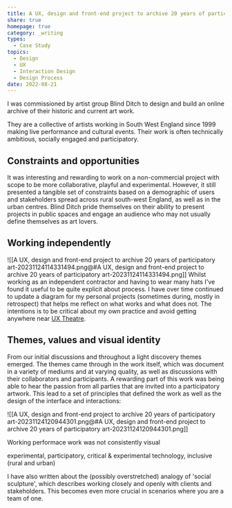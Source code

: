```yaml
---
title: A UX, design and front-end project to archive 20 years of participatory art
share: true
homepage: true
category: _writing
types:
  - Case Study
topics:
  - Design
  - UX
  - Interaction Design
  - Design Process
date: 2022-08-21
---
```



I was commissioned by artist group Blind Ditch to design and build an online archive of their historic and current art work.

They are a collective of artists working in South West England since 1999 making live performance and cultural events. Their work is often technically ambitious, socially engaged and participatory. 

## Constraints and opportunities 
It was interesting and rewarding to work on a non-commercial project with scope to be more collaborative, playful and experimental. However, it still presented a tangible set of constraints based on a demographic of users and stakeholders spread across rural south-west England, as well as in the urban centres. Blind Ditch pride themselves on their ability to present projects in public spaces and engage an audience who may not usually define themselves as art lovers.  

## Working independently
![[A UX, design and front-end project to archive 20 years of participatory art-20231124114331494.png@#A UX, design and front-end project to archive 20 years of participatory art-20231124114331494.png]]
Whilst working as an independent contractor and having to wear many hats I've found it useful to be quite explicit about process. I have over time continued to update a diagram for my personal projects (sometimes during, mostly in retrospect) that helps me reflect on what works and what does not. The intentions is to be critical about my own practice and avoid getting anywhere near [UX Theatre](https://www.spydergrrl.com/2020/05/ux-theatre-poster.html).   


## Themes, values and visual identity

From our initial discussions and throughout a light discovery themes emerged. The themes came through in the work itself, which was document in a variety of mediums and at varying quality, as well as discussions with their collaborators and participants. A rewarding part of this work was being able to hear the passion from all parties that are invited into a participatory artwork.  This lead to a set of principles that defined the work as well as the design of the interface and interactions:

![[A UX, design and front-end project to archive 20 years of participatory art-20231124120944301.png@#A UX, design and front-end project to archive 20 years of participatory art-20231124120944301.png]]

Working performace  work was not consistently visual  

experimental, participatory, critical & experimental technology, inclusive (rural and urban)

I have also written about the (possibly overstretched) analogy of 'social sculpture', which describes working closely and openly with clients and stakeholders. This becomes even more crucial in scenarios where you are a team of one.


